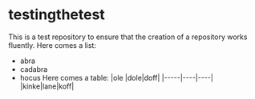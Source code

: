 # testingthetest
This is a test repository to ensure that the creation of a repository works 
fluently. Here comes a list:
- abra
- cadabra
- hocus
Here comes a table:
|ole |dole|doff|
|-----|----|----|
|kinke|lane|koff|
